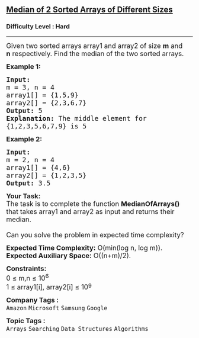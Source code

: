 <h2><a href="https://www.geeksforgeeks.org/problems/median-of-2-sorted-arrays-of-different-sizes/1?page=1&category=Arrays&difficulty=Hard&sprint=94ade6723438d94ecf0c00c3937dad55&sprint=94ade6723438d94ecf0c00c3937dad55&sortBy=submissions">Median of 2 Sorted Arrays of Different Sizes</a></h2><h3>Difficulty Level : Hard</h3><hr><div class="problems_problem_content__Xm_eO"><p><span style="font-size:18px">Given two sorted arrays array1 and array2 of size <strong>m</strong> and<strong> n</strong>&nbsp;respectively. Find the median of the two sorted arrays.</span></p>

<p><span style="font-size:18px"><strong>Example 1:</strong></span></p>

<pre><span style="font-size:18px"><strong>Input:
</strong>m = 3, n = 4
array1[] = {1,5,9}
array2[] = {2,3,6,7}
<strong>Output: </strong>5<strong>
Explanation: </strong>The middle&nbsp;element for
{1,2,3,5,6,7,9} is 5</span>
</pre>

<p><span style="font-size:18px"><strong>Example 2:</strong></span></p>

<pre><span style="font-size:18px"><strong>Input:
</strong>m = 2, n = 4
array1[] = {4,6}
array2[] = {1,2,3,5}
<strong>Output: </strong>3.5</span></pre>

<p><span style="font-size:18px"><strong>Your Task:</strong><br>
The task is to complete the function <strong>MedianOfArrays()</strong> that takes array1 and array2 as input and returns their median.&nbsp;<br>
<br>
Can you solve the problem in expected time complexity?</span></p>

<p><span style="font-size:18px"><strong>Expected Time Complexity:</strong>&nbsp;O(min(log n, log m)).<br>
<strong>Expected Auxiliary Space:</strong>&nbsp;O((n+m)/2).</span></p>

<p><span style="font-size:18px"><strong>Constraints:&nbsp;</strong><br>
0 ≤ m,n ≤ 10<sup>6</sup><br>
1 ≤ array1[i], array2[i] ≤ 10</span><sup><span style="font-size:15px">9</span></sup></p>
</div><p><span style=font-size:18px><strong>Company Tags : </strong><br><code>Amazon</code>&nbsp;<code>Microsoft</code>&nbsp;<code>Samsung</code>&nbsp;<code>Google</code>&nbsp;<br><p><span style=font-size:18px><strong>Topic Tags : </strong><br><code>Arrays</code>&nbsp;<code>Searching</code>&nbsp;<code>Data Structures</code>&nbsp;<code>Algorithms</code>&nbsp;